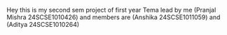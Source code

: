 Hey this is my second sem project of first year
Tema lead by me (Pranjal Mishra 24SCSE1010426) and members are (Anshika 24SCSE1011059) and (Aditya 24SCSE1010264)
